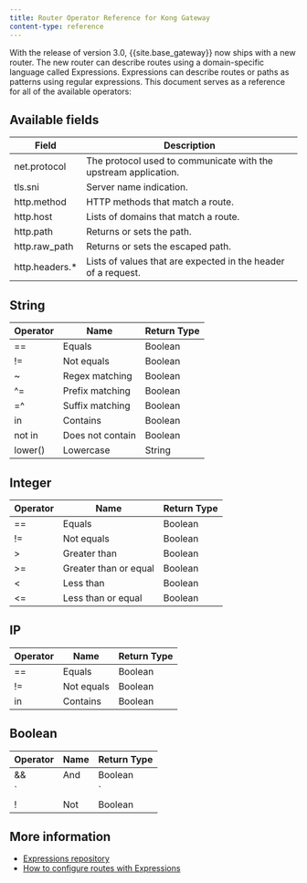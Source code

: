 ```yaml
---
title: Router Operator Reference for Kong Gateway
content-type: reference
---
```


With the release of version 3.0, {{site.base_gateway}} now ships with a new router. The new router can describe routes using a domain-specific language called Expressions. Expressions can describe routes or paths as patterns using regular expressions. This document serves as a reference for all of the available operators: 


## Available fields

| Field | Description |
| --- | ----------- | 
| net.protocol | The protocol used to communicate with the upstream application.  |
| tls.sni  | Server name indication. | 
| http.method | HTTP methods that match a route. |
| http.host  | Lists of domains that match a route. | 
| http.path | Returns or sets the path. | 
| http.raw_path | Returns or sets the escaped path. | 
| http.headers.* |  Lists of values that are expected in the header of a request. | 

## String

| Operator | Name | Return Type | 
| --- | ----------- | --- | 
| == | Equals | Boolean|
| != | Not equals | Boolean|
| ~ | Regex matching | Boolean|
| ^= | Prefix matching | Boolean|
| =^ | Suffix matching | Boolean|
| in | Contains | Boolean|
| not in | Does not contain | Boolean|
| lower() | Lowercase | String|

## Integer

| Operator | Name | Return Type | 
| --- | ----------- | --- | 
| == | Equals | Boolean|
| != | Not equals| Boolean|
| > | Greater than | Boolean|
| >= | Greater than or equal | Boolean|
| < | Less than | Boolean|
| <= | Less than or equal | Boolean|

## IP 

| Operator | Name | Return Type | 
| --- | ----------- | --- | 
| == | Equals | Boolean|
| != | Not equals | Boolean|
| in | Contains | Boolean|

## Boolean

| Operator | Name | Return Type | 
| --- | ----------- | --- | 
| && | And | Boolean|
| `||` | Or | Boolean|
| ! | Not | Boolean|



## More information

* [Expressions repository](https://github.com/Kong/atc-router#table-of-contents)
* [How to configure routes with Expressions](gateway/latest/understanding-kong/how-to/router-atc/)